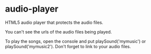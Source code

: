 # audio-player
HTML5 audio player that protects the audio files.

You can't see the urls of the audio files being played.

To play the songs, open the console and put playSound('mymusic') or  playSound('mymusic2'). Don't forget to link to your audio files.